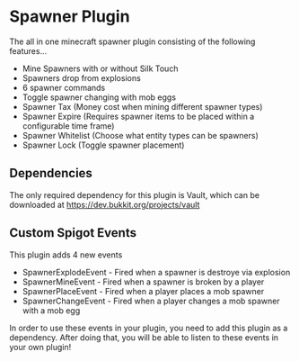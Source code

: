 # Spawner Plugin
The all in one minecraft spawner plugin consisting of the following features...
* Mine Spawners with or without Silk Touch 
* Spawners drop from explosions
* 6 spawner commands
* Toggle spawner changing with mob eggs
* Spawner Tax (Money cost when mining different spawner types)
* Spawner Expire (Requires spawner items to be placed within a configurable time frame)
* Spawner Whitelist (Choose what entity types can be spawners)
* Spawner Lock (Toggle spawner placement)

## Dependencies
The only required dependency for this plugin is Vault, which can be
downloaded at https://dev.bukkit.org/projects/vault

## Custom Spigot Events
This plugin adds 4 new events
* SpawnerExplodeEvent - Fired when a spawner is destroye via explosion
* SpawnerMineEvent - Fired when a spawner is broken by a player
* SpawnerPlaceEvent - Fired when a player places a mob spawner
* SpawnerChangeEvent - Fired when a player changes a mob spawner with a mob egg

In order to use these events in your plugin, you need to add this plugin as a dependency. 
After doing that, you will be able to listen to these events in your own plugin!
